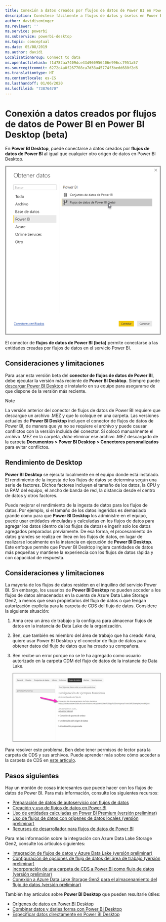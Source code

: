 ```yaml
---
title: Conexión a datos creados por flujos de datos de Power BI en Power BI Desktop (beta)
description: Conéctese fácilmente a flujos de datos y úselos en Power BI Desktop
author: davidiseminger
ms.reviewer: ''
ms.service: powerbi
ms.subservice: powerbi-desktop
ms.topic: conceptual
ms.date: 05/08/2019
ms.author: davidi
LocalizationGroup: Connect to data
ms.openlocfilehash: f1d782aa7409dce43d960956406e996cc7951a57
ms.sourcegitcommit: 6272c4a0f267708ca7d38a45774f3bedd680f2d6
ms.translationtype: HT
ms.contentlocale: es-ES
ms.lasthandoff: 01/06/2020
ms.locfileid: "73876470"
---
```

# <a name="connect-to-data-created-by-power-bi-dataflows-in-power-bi-desktop-beta"></a>Conexión a datos creados por flujos de datos de Power BI en Power BI Desktop (beta)
En **Power BI Desktop**, puede conectarse a datos creados por **flujos de datos de Power BI** al igual que cualquier otro origen de datos en Power BI Desktop.

![Conectarse a datos](media/desktop-connect-dataflows/connect-dataflows_01.png)

El conector de **flujos de datos de Power BI (beta)** permite conectarse a las entidades creadas por flujos de datos en el servicio Power BI. 

## <a name="considerations-and-limitations"></a>Consideraciones y limitaciones

Para usar esta versión beta del **conector de flujos de datos de Power BI**, debe ejecutar la versión más reciente de **Power BI Desktop**. Siempre puede [descargar Power BI Desktop](desktop-get-the-desktop.md) e instalarlo en su equipo para asegurarse de que dispone de la versión más reciente.  

> [!NOTE]
> La versión anterior del conector de flujos de datos de Power BI requiere que descargue un archivo .MEZ y que lo coloque en una carpeta. Las versiones actuales de **Power BI Desktop** incluyen el conector de flujos de datos de Power BI, de manera que ya no se requiere el archivo y puede causar conflictos con la versión incluida del conector. Si colocó manualmente el archivo .MEZ en la carpeta, *debe* eliminar ese archivo .MEZ descargado de la carpeta **Documentos > Power BI Desktop > Conectores personalizados** para evitar conflictos. 

## <a name="desktop-performance"></a>Rendimiento de Desktop
**Power BI Desktop** se ejecuta localmente en el equipo donde está instalado. El rendimiento de la ingesta de los flujos de datos se determina según una serie de factores. Dichos factores incluyen el tamaño de los datos, la CPU y la RAM del equipo, el ancho de banda de red, la distancia desde el centro de datos y otros factores.

Puede mejorar el rendimiento de la ingesta de datos para los flujos de datos. Por ejemplo, si el tamaño de los datos ingeridos es demasiado grande como para que **Power BI Desktop** los administre en el equipo, puede usar entidades vinculadas y calculadas en los flujos de datos para agregar los datos (dentro de los flujos de datos) e ingerir solo los datos agregados preparados previamente. De esa forma, el procesamiento de datos grandes se realiza en línea en los flujos de datos, en lugar de realizarse localmente en la instancia en ejecución de **Power BI Desktop**. Este enfoque permite que Power BI Desktop ingiera cantidades de datos más pequeñas y mantiene la experiencia con los flujos de datos rápida y con capacidad de respuesta.

## <a name="considerations-and-limitations"></a>Consideraciones y limitaciones

La mayoría de los flujos de datos residen en el inquilino del servicio Power BI. Sin embargo, los usuarios de **Power BI Desktop** no pueden acceder a los flujos de datos almacenados en la cuenta de Azure Data Lake Storage Gen2, a menos que sean propietarios del flujo de datos o que tengan autorización explícita para la carpeta de CDS del flujo de datos. Considere la siguiente situación:

1.  Anna crea un área de trabajo y la configura para almacenar flujos de datos en la instancia de Data Lake de la organización.
2.  Ben, que también es miembro del área de trabajo que ha creado Anna, quiere usar Power BI Desktop y el conector de flujo de datos para obtener datos del flujo de datos que ha creado su compañera.
3.  Ben recibe un error porque no se le ha agregado como usuario autorizado en la carpeta CDM del flujo de datos de la instancia de Data Lake.

    ![Error al intentar usar el flujo de datos](media/service-dataflows-configure-workspace-storage-settings/dataflow-storage-settings_08.jpg)

Para resolver este problema, Ben debe tener permisos de lector para la carpeta de CDS y sus archivos. Puede aprender más sobre cómo acceder a la carpeta de CDS en [este artículo](https://go.microsoft.com/fwlink/?linkid=2029121).




## <a name="next-steps"></a>Pasos siguientes
Hay un montón de cosas interesantes que puede hacer con los flujos de datos de Power BI. Para más información, consulte los siguientes recursos:

* [Preparación de datos de autoservicio con flujos de datos](service-dataflows-overview.md)
* [Creación y uso de flujos de datos en Power BI](service-dataflows-create-use.md)
* [Uso de entidades calculadas en Power BI Premium (versión preliminar)](service-dataflows-computed-entities-premium.md)
* [Uso de flujos de datos con orígenes de datos locales (versión preliminar)](service-dataflows-on-premises-gateways.md)
* [Recursos de desarrollador para flujos de datos de Power BI](service-dataflows-developer-resources.md)

Para más información sobre la integración con Azure Data Lake Storage Gen2, consulte los artículos siguientes:

* [Integración de flujos de datos y Azure Data Lake (versión preliminar)](service-dataflows-azure-data-lake-integration.md)
* [Configuración de opciones de flujo de datos del área de trabajo (versión preliminar)](service-dataflows-configure-workspace-storage-settings.md)
* [Incorporación de una carpeta de CDS a Power BI como flujo de datos (versión preliminar)](service-dataflows-add-cdm-folder.md)
* [Conexión a Azure Data Lake Storage Gen2 para el almacenamiento del flujo de datos (versión preliminar)](service-dataflows-connect-azure-data-lake-storage-gen2.md)

También hay artículos sobre **Power BI Desktop** que pueden resultarle útiles:

* [Orígenes de datos en Power BI Desktop](desktop-data-sources.md)
* [Combinar datos y darles forma con Power BI Desktop](desktop-shape-and-combine-data.md)
* [Especificar datos directamente en Power BI Desktop](desktop-enter-data-directly-into-desktop.md)   

